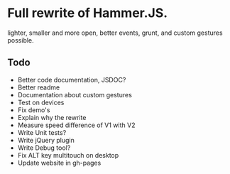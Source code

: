 # Full rewrite of Hammer.JS.

lighter, smaller and more open, better events, grunt, and custom gestures possible.


## Todo

- Better code documentation, JSDOC?
- Better readme
- Documentation about custom gestures
- Test on devices
- Fix demo's
- Explain why the rewrite
- Measure speed difference of V1 with V2
- Write Unit tests?
- Write jQuery plugin
- Write Debug tool?
- Fix ALT key multitouch on desktop
- Update website in gh-pages
